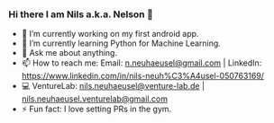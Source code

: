 ### Hi there I am Nils a.k.a. Nelson 👋

- 🔭 I’m currently working on my first android app.
- 🌱 I’m currently learning Python for Machine Learning.
- 💬 Ask me about anything.
- 📫 How to reach me: Email: n.neuhaeusel@gmail.com | LinkedIn: https://www.linkedin.com/in/nils-neuh%C3%A4usel-050763169/
- 💻 VentureLab: nils.neuhaeusel@venture-lab.de | nils.neuhaeusel.venturelab@gmail.com
- ⚡ Fun fact: I love setting PRs in the gym.
